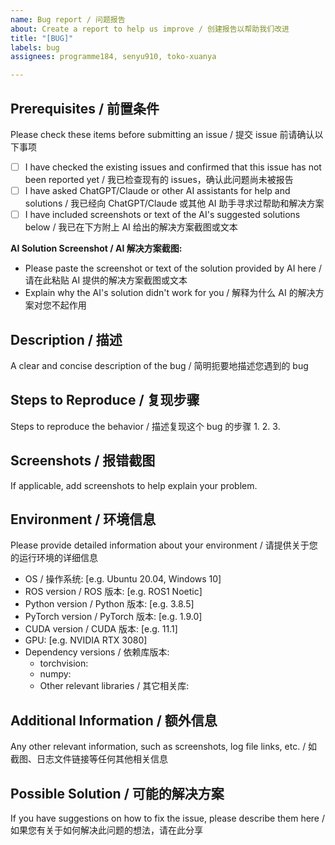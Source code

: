 ```yaml
---
name: Bug report / 问题报告
about: Create a report to help us improve / 创建报告以帮助我们改进
title: "[BUG]"
labels: bug
assignees: programme184, senyu910, toko-xuanya

---
```


## Prerequisites / 前置条件
Please check these items before submitting an issue / 提交 issue 前请确认以下事项

- [ ] I have checked the existing issues and confirmed that this issue has not been reported yet / 我已检查现有的 issues，确认此问题尚未被报告
- [ ] I have asked ChatGPT/Claude or other AI assistants for help and solutions / 我已经向 ChatGPT/Claude 或其他 AI 助手寻求过帮助和解决方案
- [ ] I have included screenshots or text of the AI's suggested solutions below / 我已在下方附上 AI 给出的解决方案截图或文本

**AI Solution Screenshot / AI 解决方案截图:**
- Please paste the screenshot or text of the solution provided by AI here / 请在此粘贴 AI 提供的解决方案截图或文本
- Explain why the AI's solution didn't work for you / 解释为什么 AI 的解决方案对您不起作用

## Description / 描述
A clear and concise description of the bug / 简明扼要地描述您遇到的 bug

## Steps to Reproduce / 复现步骤
Steps to reproduce the behavior / 描述复现这个 bug 的步骤
1. 
2. 
3. 

## Screenshots / 报错截图
If applicable, add screenshots to help explain your problem.

## Environment / 环境信息
Please provide detailed information about your environment / 请提供关于您的运行环境的详细信息

- OS / 操作系统: [e.g. Ubuntu 20.04, Windows 10]
- ROS version / ROS 版本: [e.g. ROS1 Noetic]
- Python version / Python 版本: [e.g. 3.8.5]
- PyTorch version / PyTorch 版本: [e.g. 1.9.0]
- CUDA version / CUDA 版本: [e.g. 11.1]
- GPU: [e.g. NVIDIA RTX 3080]
- Dependency versions / 依赖库版本:
  - torchvision: 
  - numpy:
  - Other relevant libraries / 其它相关库:

## Additional Information / 额外信息
Any other relevant information, such as screenshots, log file links, etc. / 如截图、日志文件链接等任何其他相关信息

## Possible Solution / 可能的解决方案
If you have suggestions on how to fix the issue, please describe them here / 如果您有关于如何解决此问题的想法，请在此分享
